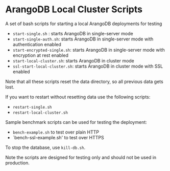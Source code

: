 # ArangoDB Local Cluster Scripts

A set of bash scripts for starting a local ArangoDB deployments for testing
- `start-single.sh` : starts ArangoDB in single-server mode
- `start-single-auth.sh`: starts ArangoDB in single-server mode with authentication enabled
- `start-encrypted-single.sh`: starts ArangoDB in single-server mode with encryption at rest enabled
- `start-local-cluster.sh`: starts ArangoDB in cluster mode
- `ssl-start-local-cluster.sh`: starts ArangoDB in cluster mode with SSL enabled

Note that all these scripts reset the data directory, so all previous data gets lost.

If you want to restart without resetting data use the following scripts:
- `restart-single.sh`
- `restart-local-cluster.sh`

Sample benchmark scripts can be used for testing the deployment:
- `bench-example.sh` to test over plain HTTP
- `bench-ssl-example.sh' to test over HTTPS

To stop the database, use `kill-db.sh`.

Note the scripts are designed for testing only and should not be used in production. 
